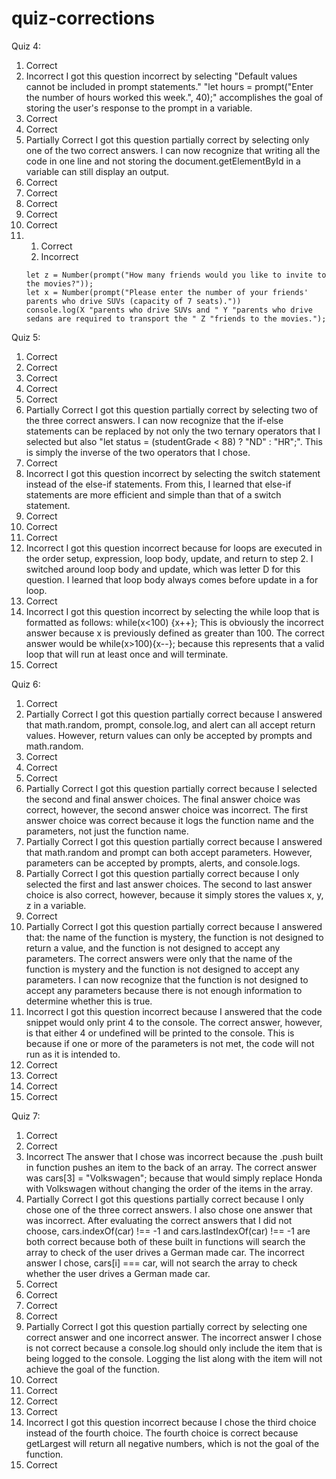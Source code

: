 # quiz-corrections
Quiz 4:
1. Correct
2. Incorrect
I got this question incorrect by selecting "Default values cannot be included in prompt statements."
"let hours = prompt("Enter the number of hours worked this week.", 40);" accomplishes the goal of storing
the user's response to the prompt in a variable.
3. Correct
4. Correct
5. Partially Correct
I got this question partially correct by selecting only one of the two correct answers. I can now recognize that
writing all the code in one line and not storing the document.getElementById in a variable can still display an
output.
6. Correct
7. Correct
8. Correct
9. Correct
10. Correct
11.
    1. Correct
    2. Incorrect
      ```
      let z = Number(prompt("How many friends would you like to invite to the movies?"));
      let x = Number(prompt("Please enter the number of your friends' parents who drive SUVs (capacity of 7 seats)."))
      console.log(X "parents who drive SUVs and " Y "parents who drive sedans are required to transport the " Z "friends to the movies.");
      ```
Quiz 5:
1. Correct
2. Correct
3. Correct
4. Correct
5. Correct
6. Partially Correct
I got this question partially correct by selecting two of the three correct answers. I can now recognize that the if-else statements can be replaced by not only the two ternary operators that I selected but also "let status = (studentGrade < 88) ? "ND" : "HR";". This is simply the inverse of the two operators that I chose.
7. Correct
8. Incorrect
I got this question incorrect by selecting the switch statement instead of the else-if statements. From this, I learned that else-if statements are more efficient and simple than that of a switch statement.
9. Correct
10. Correct
11. Correct
12. Incorrect
I got this question incorrect because for loops are executed in the order setup, expression, loop body, update, and return to step 2. I switched around loop body and update, which was letter D for this question. I learned that loop body always comes before update in a for loop.
13. Correct
14. Incorrect
I got this question incorrect by selecting the while loop that is formatted as follows: while(x<100)
{x++}; This is obviously the incorrect answer because x is previously defined as greater than 100. The correct answer would be while(x>100){x--}; because this represents that a valid loop that will run at least once and will terminate.
15. Correct

Quiz 6:
1. Correct
2. Partially Correct
I got this question partially correct because I answered that math.random, prompt, console.log, and alert can all accept return values. However, return values can only be accepted by prompts and math.random.
3. Correct
4. Correct
5. Correct
6. Partially Correct
I got this question partially correct because I selected the second and final answer choices. The final answer choice was correct, however, the second answer choice was incorrect. The first answer choice was correct because it logs the function name and the parameters, not just the function name.
7. Partially Correct
I got this question partially correct because I answered that math.random and prompt can both accept parameters. However, parameters can be accepted by prompts, alerts, and console.logs.
8. Partially Correct
I got this question partially correct because I only selected the first and last answer choices. The second to last answer choice is also correct, however, because it simply stores the values x, y, z in a variable.
9. Correct
10. Partially Correct
I got this question partially correct because I answered that: the name of the function is mystery, the function is not designed to return a value, and the function is not designed to accept any parameters. The correct answers were only that the name of the function is mystery and the function is not designed to accept any parameters. I can now recognize that the function is not designed to accept any parameters because there is not enough information to determine whether this is true.
11. Incorrect
I got this question incorrect because I answered that the code snippet would only print 4 to the console. The correct answer, however, is that either 4 or undefined will be printed to the console. This is because if one or more of the parameters is not met, the code will not run as it is intended to.
12. Correct
13. Correct
14. Correct
15. Correct

Quiz 7:
1. Correct
2. Correct
3. Incorrect
The answer that I chose was incorrect because the .push built in function pushes an item to the back of an array. The correct answer was cars[3] = "Volkswagen"; because that would simply replace Honda with Volkswagen without changing the order of the items in the array.
4. Partially Correct
I got this questions partially correct because I only chose one of the three correct answers. I also chose one answer that was incorrect. After evaluating the correct answers that I did not choose, cars.indexOf(car) !== -1 and cars.lastIndexOf(car) !== -1 are both correct because both of these built in functions will search the array to check of the user drives a German made car. The incorrect answer I chose, cars[i] === car, will not search the array to check whether the user drives a German made car.
5. Correct
6. Correct
7. Correct
8. Correct
9. Partially Correct
I got this question partially correct by selecting one correct answer and one incorrect answer. The incorrect answer I chose is not correct because a console.log should only include the item that is being logged to the console. Logging the list along with the item will not achieve the goal of the function.
10. Correct
11. Correct
12. Correct
13. Correct
14. Incorrect
I got this question incorrect because I chose the third choice instead of the fourth choice. The fourth choice is correct because getLargest will return all negative numbers, which is not the goal of the function.
15. Correct
